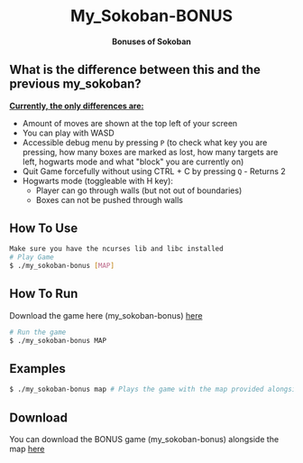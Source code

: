 
<h1 align="center">
  <br>
  My_Sokoban-BONUS
  <br>
</h1>

<h4 align="center">Bonuses of Sokoban</h4>

## What is the difference between this and the previous my_sokoban?
<u>__Currently, the only differences are:__</u>

 * Amount of moves are shown at the top left of your screen
 * You can play with WASD
 * Accessible debug menu by pressing `P` (to check what key you are pressing, how many boxes are marked as lost, how many targets are left, hogwarts mode and what "block" you are currently on)
 * Quit Game forcefully without using CTRL + C by pressing `Q` - Returns 2
 * Hogwarts mode (toggleable with H key):
   * Player can go through walls (but not out of boundaries)
   * Boxes can not be pushed through walls
## How To Use

```bash
Make sure you have the ncurses lib and libc installed
# Play Game
$ ./my_sokoban-bonus [MAP]
```

## How To Run

Download the game here (my_sokoban-bonus) [here](https://github.com/EpitechPromo2026/B-PSU-200-BDX-2-1-mysokoban-killian1.lelong/releases/latest)

```bash
# Run the game
$ ./my_sokoban-bonus MAP
```

## Examples
```bash
$ ./my_sokoban-bonus map # Plays the game with the map provided alongside the binary file in releases
```

## Download

You can download the BONUS game (my_sokoban-bonus) alongside the map [here](https://github.com/EpitechPromo2026/B-PSU-200-BDX-2-1-mysokoban-killian1.lelong/releases/latest)
